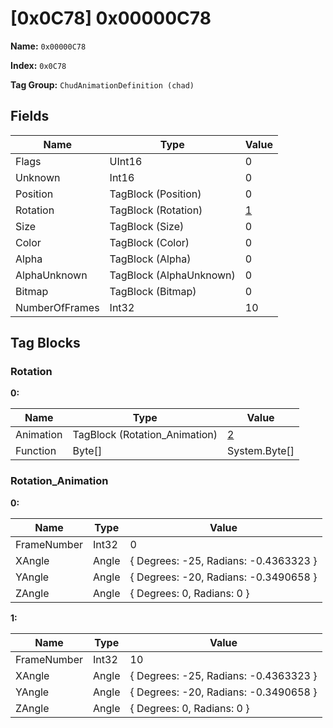 # [0x0C78] 0x00000C78

**Name:** ```0x00000C78```

**Index:** ```0x0C78```

**Tag Group:** ```ChudAnimationDefinition (chad)```

## Fields

Name	| Type	| Value
---	|---	|---	|
Flags	|UInt16	|0
Unknown	|Int16	|0
Position	|TagBlock (Position)	|0
Rotation	|TagBlock (Rotation)	|[1](#rotation)
Size	|TagBlock (Size)	|0
Color	|TagBlock (Color)	|0
Alpha	|TagBlock (Alpha)	|0
AlphaUnknown	|TagBlock (AlphaUnknown)	|0
Bitmap	|TagBlock (Bitmap)	|0
NumberOfFrames	|Int32	|10


## Tag Blocks

### Rotation

**0:**

Name	| Type	| Value
---	|---	|---	|
Animation	|TagBlock (Rotation_Animation)	|[2](#rotation_animation)
Function	|Byte[]	|System.Byte[]


### Rotation_Animation

**0:**

Name	| Type	| Value
---	|---	|---	|
FrameNumber	|Int32	|0
XAngle	|Angle	|{ Degrees: -25, Radians: -0.4363323 }
YAngle	|Angle	|{ Degrees: -20, Radians: -0.3490658 }
ZAngle	|Angle	|{ Degrees: 0, Radians: 0 }


**1:**

Name	| Type	| Value
---	|---	|---	|
FrameNumber	|Int32	|10
XAngle	|Angle	|{ Degrees: -25, Radians: -0.4363323 }
YAngle	|Angle	|{ Degrees: -20, Radians: -0.3490658 }
ZAngle	|Angle	|{ Degrees: 0, Radians: 0 }



